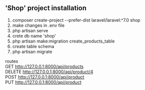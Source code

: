 ## 'Shop' project installation
1. composer create-project --prefer-dist laravel/laravel:^7.0 shop
2. make changes in .env file
3. php artisan serve
4. crete db name 'shop'
5. php artisan make:migration create_products_table
6. create table schema
7. php artisan migrate

routes<br>
GET http://127.0.0.1:8000/api/products<br>
DELETE http://127.0.0.1:8000/api/product/4<br>
POST http://127.0.0.1:8000/api/product<br>
PUT http://127.0.0.1:8000/api/product<br>
